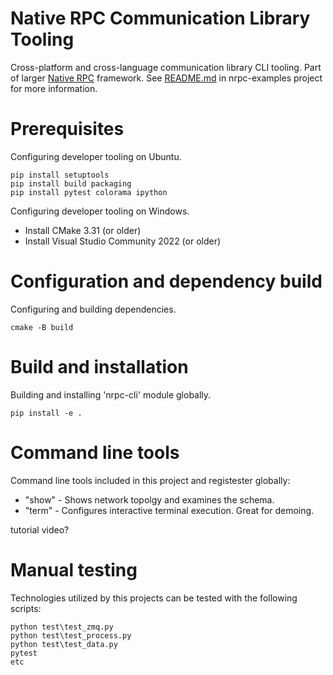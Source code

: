 # Native RPC Communication Library Tooling

Cross-platform and cross-language communication library CLI tooling. Part of larger [Native RPC](https://github.com/nativerpc) framework. See [README.md](https://github.com/nativerpc/nrpc-examples) in nrpc-examples project for more information.

# Prerequisites

Configuring developer tooling on Ubuntu.

```
pip install setuptools
pip install build packaging
pip install pytest colorama ipython
```

Configuring developer tooling on Windows.

- Install CMake 3.31 (or older)
- Install Visual Studio Community 2022 (or older)

# Configuration and dependency build

Configuring and building dependencies.

```
cmake -B build
```

# Build and installation

Building and installing 'nrpc-cli' module globally.

```
pip install -e .
```

# Command line tools

Command line tools included in this project and registester globally:

- "show" - Shows network topolgy and examines the schema.
- "term" - Configures interactive terminal execution. Great for demoing.

tutorial video?

# Manual testing

Technologies utilized by this projects can be tested with the following scripts:

```
python test\test_zmq.py
python test\test_process.py
python test\test_data.py
pytest
etc
```
